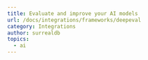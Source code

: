 ```yaml
---
title: Evaluate and improve your AI models
url: /docs/integrations/frameworks/deepeval
category: Integrations
author: surrealdb
topics:
  - ai
---
```


